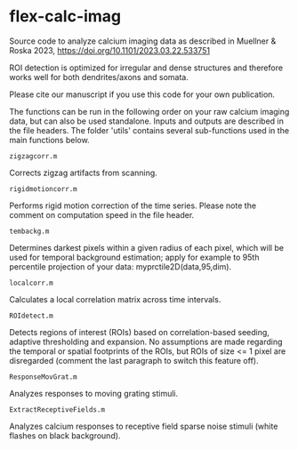 # flex-calc-imag

Source code to analyze calcium imaging data 
as described in Muellner & Roska 2023, https://doi.org/10.1101/2023.03.22.533751

ROI detection is optimized for irregular and dense structures and therefore works well for both dendrites/axons and somata. 

Please cite our manuscript if you use this code for your own publication.

The functions can be run in the following order on your raw calcium imaging data, but can also be used standalone.
Inputs and outputs are described in the file headers.
The folder 'utils' contains several sub-functions used in the main functions below. 



```
zigzagcorr.m
```
Corrects zigzag artifacts from scanning.


```
rigidmotioncorr.m
```
Performs rigid motion correction of the time series. Please note the comment on computation speed in the file header.


```
tembackg.m
```
Determines darkest pixels within a given radius of each pixel, which will be used for temporal background estimation;
apply for example to 95th percentile projection of your data: myprctile2D(data,95,dim).


```
localcorr.m
```
Calculates a local correlation matrix across time intervals.


```
ROIdetect.m
```
Detects regions of interest (ROIs) based on correlation-based seeding, adaptive thresholding and expansion.
No assumptions are made regarding the temporal or spatial footprints of the ROIs, but ROIs of size <= 1 pixel are disregarded (comment the last paragraph to switch this feature off).


```
ResponseMovGrat.m
```
Analyzes responses to moving grating stimuli.


```
ExtractReceptiveFields.m
```
Analyzes calcium responses to receptive field sparse noise stimuli (white flashes on black background).


